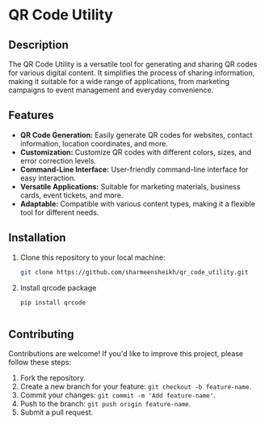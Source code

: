 # QR Code Utility

## Description
The QR Code Utility is a versatile tool for generating and sharing QR codes for various digital content. It simplifies the process of sharing information, making it suitable for a wide range of applications, from marketing campaigns to event management and everyday convenience.

## Features
- **QR Code Generation:** Easily generate QR codes for websites, contact information, location coordinates, and more.
- **Customization:** Customize QR codes with different colors, sizes, and error correction levels.
- **Command-Line Interface:** User-friendly command-line interface for easy interaction.
- **Versatile Applications:** Suitable for marketing materials, business cards, event tickets, and more.
- **Adaptable:** Compatible with various content types, making it a flexible tool for different needs.

## Installation
1. Clone this repository to your local machine:
   ```bash
   git clone https://github.com/sharmeensheikh/qr_code_utility.git
2. Install qrcode package
   ```terminal
   pip install qrcode

   
## Contributing
Contributions are welcome! If you'd like to improve this project, please follow these steps:
1. Fork the repository.
2. Create a new branch for your feature: `git checkout -b feature-name`.
3. Commit your changes: `git commit -m 'Add feature-name'`.
4. Push to the branch: `git push origin feature-name`.
5. Submit a pull request.

